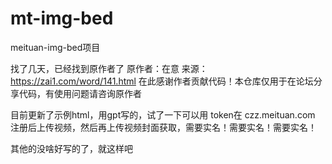 # mt-img-bed
meituan-img-bed项目  

  
找了几天，已经找到原作者了
原作者：在意
来源：https://zai1.com/word/141.html
在此感谢作者贡献代码！本仓库仅用于在论坛分享代码，有使用问题请咨询原作者  
  
  
目前更新了示例html，用gpt写的，试了一下可以用
token在 czz.meituan.com 注册后上传视频，然后再上传视频封面获取，需要实名！需要实名！需要实名！  
  
其他的没啥好写的了，就这样吧  
